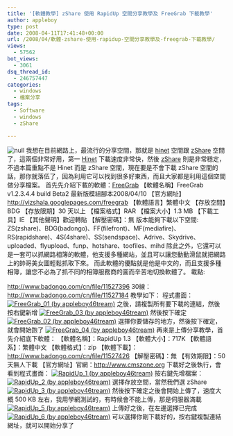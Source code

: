 ```yaml
---
title: '[軟體教學] zShare 使用 RapidUp 空間分享教學及 FreeGrab 下載教學'
author: appleboy
type: post
date: 2008-04-11T17:41:48+00:00
url: /2008/04/軟體-zshare-使用-rapidup-空間分享教學及-freegrab-下載教學/
views:
  - 57562
bot_views:
  - 3061
dsq_thread_id:
  - 246757447
categories:
  - windows
  - 檔案分享
tags:
  - Software
  - windows
  - zShare

---
```

<img src="https://i0.wp.com/www.zshare.net/images/logo.gif?w=840" alt="null" data-recalc-dims="1" /> 我想在目前網路上，最流行的分享空間，那就是 [hinet][1] 空間跟 [zShare][2] 空間了，這兩個非常好用，第一 [Hinet][1] 下載速度非常快，然後 [zShare][2] 則是非常穩定，不過本篇重點不是 Hinet 而是 zShare 空間，現在要是不會下載 zShare 空間的話，那你就落伍了，因為利用它可以找到很多好東西，而且大家都是利用這個空間做分享檔案。 首先先介紹下載的軟體：[FreeGrab][3] 【軟體名稱】FreeGrab v1.2.3.4.4 build Beta2 最新版模組腳本2008/04/10 【官方網址】http://vizshala.googlepages.com/freegrab 【軟體語言】繁體中文 【存放空間】BDG 【存放限期】30 天以上 【檔案格式】RAR 【檔案大小】1.3 MB 【下載工具】IE 【其他聲明】歡迎轉貼 【解壓密碼】：無 <!--more--> 版本能夠下載以下空間: ZS(zshare)、BDG(badongo)、FF(filefront)、MF(mediafire)、RS(rapidshare)、4S(4share)、SS(sendspace)、Adrive、Skydrive、uploaded、flyupload、funp、hotshare、toofiles、mihd 除此之外，它還可以是一套可以抓網路相簿的軟體，他支援多種網站，並且可以讓您動動滑鼠就把網路上的帥哥美女圖輕鬆抓取下來。 而此軟體的優點就是他是中文的，而且支援多種相簿，讓您不必為了抓不同的相簿服務商的圖而辛苦地切換軟體了。 載點: 

<http://www.badongo.com/cn/file/11527396> 30線：<http://www.badongo.com/cn/file/11527184> 教學如下： 程式畫面： [<img title="FreeGrab_01 (by appleboy46tream)" src="https://i2.wp.com/farm3.static.flickr.com/2301/2406067110_ab344c40f9.jpg?resize=500%2C311&#038;ssl=1" alt="FreeGrab_01 (by appleboy46tream)" data-recalc-dims="1" />][4] 之後，請複製所有要下載的連結，然後按右鍵新增 [<img title="FreeGrab_03 (by appleboy46tream)" src="https://i1.wp.com/farm3.static.flickr.com/2020/2405235087_87b1701b12.jpg?resize=500%2C294&#038;ssl=1" alt="FreeGrab_03 (by appleboy46tream)" data-recalc-dims="1" />][5] 然後按下確定 [<img title="FreeGrab_02 (by appleboy46tream)" src="https://i1.wp.com/farm3.static.flickr.com/2181/2406067176_1a6cd808e8.jpg?resize=456%2C382&#038;ssl=1" alt="FreeGrab_02 (by appleboy46tream)" data-recalc-dims="1" />][6] 選擇你要儲存的地方，然後按下確定，就會開始跑了 [<img title="FreeGrab_04 (by appleboy46tream)" src="https://i0.wp.com/farm3.static.flickr.com/2236/2406067370_f71f09cffa.jpg?resize=500%2C272&#038;ssl=1" alt="FreeGrab_04 (by appleboy46tream)" data-recalc-dims="1" />][7] 再來是上傳分享教學，首先介紹底下軟體： 【軟體名稱】：RapidUp 1.3 【軟體大小】：717K 【軟體語系】：繁體中文 【軟體格式】：zip 【軟體下載】：<http://www.badongo.com/cn/file/11527426> 【解壓密碼】：無 【有效期限】：50天無人下載 【官方網址】官網：<http://www.cmszone.org> 下載好之後執行，會看到程式畫面： [<img title="RapidUp_1 (by appleboy46tream)" src="https://i1.wp.com/farm3.static.flickr.com/2329/2405995194_4c44d9ddb7.jpg?resize=500%2C300&#038;ssl=1" alt="RapidUp_1 (by appleboy46tream)" data-recalc-dims="1" />][8] 按右鍵先增檔案： [<img title="RapidUp_2 (by appleboy46tream)" src="https://i0.wp.com/farm4.static.flickr.com/3272/2405163495_8c7956f105.jpg?resize=500%2C377&#038;ssl=1" alt="RapidUp_2 (by appleboy46tream)" data-recalc-dims="1" />][9] 選擇存放空間，當然我們選 zShare [<img title="RapidUp_3 (by appleboy46tream)" src="https://i0.wp.com/farm3.static.flickr.com/2386/2405163529_992d83b748.jpg?resize=370%2C360&#038;ssl=1" alt="RapidUp_3 (by appleboy46tream)" data-recalc-dims="1" />][10] 然後按下確定之後會開始上傳了，速度大概 500 KB 左右，我用學網測試的，有時候會不能上傳，那是伺服器滿載 [<img title="RapidUp_5 (by appleboy46tream)" src="https://i2.wp.com/farm4.static.flickr.com/3235/2405995410_249106fe6f.jpg?resize=500%2C300&#038;ssl=1" alt="RapidUp_5 (by appleboy46tream)" data-recalc-dims="1" />][11] 上傳好之後，在左邊選擇已完成 [<img title="RapidUp_6 (by appleboy46tream)" src="https://i0.wp.com/farm3.static.flickr.com/2249/2405163773_2b1bf03a38.jpg?resize=500%2C272&#038;ssl=1" alt="RapidUp_6 (by appleboy46tream)" data-recalc-dims="1" />][12] 可以選擇你剛下載好的，按右鍵複製連結網址，就可以開始分享了

 [1]: http://www.hinet.net
 [2]: http://www.zshare.net/
 [3]: http://vizshala.googlepages.com/freegrab
 [4]: https://www.flickr.com/photos/appleboy/2406067110/ "FreeGrab_01 (by appleboy46tream)"
 [5]: https://www.flickr.com/photos/appleboy/2405235087/ "FreeGrab_03 (by appleboy46tream)"
 [6]: https://www.flickr.com/photos/appleboy/2406067176/ "FreeGrab_02 (by appleboy46tream)"
 [7]: https://www.flickr.com/photos/appleboy/2406067370/ "FreeGrab_04 (by appleboy46tream)"
 [8]: https://www.flickr.com/photos/appleboy/2405995194/ "RapidUp_1 (by appleboy46tream)"
 [9]: https://www.flickr.com/photos/appleboy/2405163495/ "RapidUp_2 (by appleboy46tream)"
 [10]: https://www.flickr.com/photos/appleboy/2405163529/ "RapidUp_3 (by appleboy46tream)"
 [11]: https://www.flickr.com/photos/appleboy/2405995410/ "RapidUp_5 (by appleboy46tream)"
 [12]: https://www.flickr.com/photos/appleboy/2405163773/ "RapidUp_6 (by appleboy46tream)"